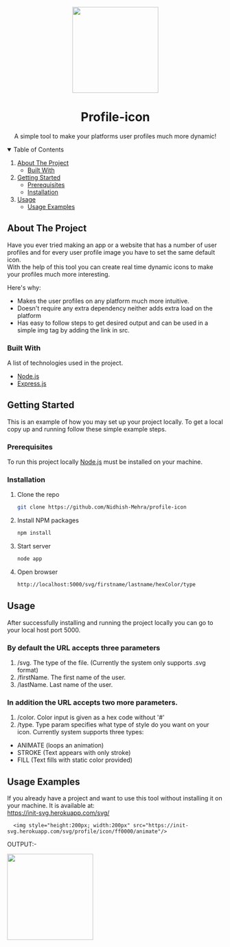 <p align="center">
<img style="height:200px; width:200px" src="https://init-svg.herokuapp.com/svg/profile/icon/ff0000/animate"/>

  <h1 align="center">Profile-icon</h1>

  <p align="center">
    A simple tool to make your platforms user profiles much more dynamic!
    <br />
  </p>
</p>

<!-- TABLE OF CONTENTS -->
<details open="open">
  <summary>Table of Contents</summary>
  <ol>
    <li>
      <a href="#about-the-project">About The Project</a>
      <ul>
        <li><a href="#built-with">Built With</a></li>
      </ul>
    </li>
    <li>
      <a href="#getting-started">Getting Started</a>
      <ul>
        <li><a href="#prerequisites">Prerequisites</a></li>
        <li><a href="#installation">Installation</a></li>
      </ul>
    </li>
    <li><a href="#usage">Usage</a>
    <ul>
        <li><a href="#Usage-Examples">Usage Examples</a></li>
      </ul>
    </li>
  </ol>
</details>

<!-- ABOUT THE PROJECT -->
## About The Project

Have you ever tried making an app or a website that has a number of user profiles and for every user profile image you have to set the same default icon.</br>
With the help of this tool you can create real time dynamic icons to make your profiles much more interesting.

Here's why:
* Makes the user profiles on any platform much more intuitive.
* Doesn't require any extra dependency neither adds extra load on the platform
* Has easy to follow steps to get desired output and can be used in a simple img tag by adding the link in src.

### Built With

A list of technologies used in the project.
* [Node.js](https://nodejs.org/en/)
* [Express.js](https://expressjs.com/)

<!-- GETTING STARTED -->
## Getting Started

This is an example of how you may set up your project locally.
To get a local copy up and running follow these simple example steps.

### Prerequisites

To run this project locally [Node.js](https://nodejs.org/en/) must be installed on your machine.

### Installation

1. Clone the repo
   ```sh
   git clone https://github.com/Nidhish-Mehra/profile-icon
   ```
2. Install NPM packages
   ```sh
   npm install
   ```
3. Start server
   ```sh
   node app
   ```
4. Open browser
   ```sh
   http://localhost:5000/svg/firstname/lastname/hexColor/type
   ```
   
<!-- USAGE EXAMPLES -->
## Usage

After successfully installing and running the project locally you can go to your local host port 5000. <br>
 <h3> By default the URL accepts three parameters </h3>
 
1. /svg. The type of the file. (Currently the system only supports .svg format)
2. /firstName. The first name of the user.
3. /lastName. Last name of the user.

<h3> In addition the URL accepts two more parameters. </h3>

1. /color. Color input is given as a hex code without '#' 
2. /type. Type param specifies what type of style do you want on your icon. Currently system supports three types:
  - ANIMATE (loops an animation)
  - STROKE (Text appears with only stroke)
  - FILL (Text fills with static color provided)

## Usage Examples

If you already have a project and want to use this tool without installing it on your machine. It is available at: <br>
https://init-svg.herokuapp.com/svg/

```
  <img style="height:200px; width:200px" src="https://init-svg.herokuapp.com/svg/profile/icon/ff0000/animate"/>
```
OUTPUT:-

<img style="height:200px; width:200px" src="https://init-svg.herokuapp.com/svg/profile/icon/ff0000/animate"/>





